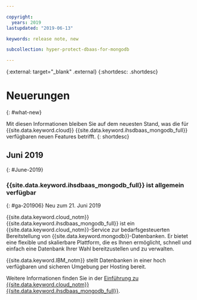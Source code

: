 ```yaml
---

copyright:
  years: 2019
lastupdated: "2019-06-13"

keywords: release note, new

subcollection: hyper-protect-dbaas-for-mongodb

---
```


{:external: target="_blank" .external}
{:shortdesc: .shortdesc}


# Neuerungen
{: #what-new}

Mit diesen Informationen bleiben Sie auf dem neuesten Stand, was die für {{site.data.keyword.cloud}} {{site.data.keyword.ihsdbaas_mongodb_full}} verfügbaren neuen Features betrifft.
{: shortdesc}

## Juni 2019
{: #June-2019}

### {{site.data.keyword.ihsdbaas_mongodb_full}} ist allgemein verfügbar
{: #ga-201906}
Neu zum 21. Juni 2019

{{site.data.keyword.cloud_notm}} {{site.data.keyword.ihsdbaas_mongodb_full}} ist ein {{site.data.keyword.cloud_notm}}-Service zur bedarfsgesteuerten Bereitstellung von {{site.data.keyword.mongodb}}-Datenbanken. Er bietet eine flexible und skalierbare Plattform, die es Ihnen ermöglicht, schnell und einfach eine Datenbank Ihrer Wahl bereitzustellen und zu verwalten.

{{site.data.keyword.IBM_notm}} stellt Datenbanken in einer hoch verfügbaren und sicheren Umgebung per Hosting bereit.

Weitere Informationen finden Sie in der [Einführung zu {{site.data.keyword.cloud_notm}} {{site.data.keyword.ihsdbaas_mongodb_full}}](/docs/services/hyper-protect-dbaas-for-mongodb?topic=hyper-protect-dbaas-for-mongodb-gettingstarted).
